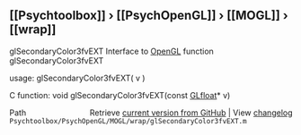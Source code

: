 ## [[Psychtoolbox]] &#8250; [[PsychOpenGL]] &#8250; [[MOGL]] &#8250; [[wrap]]

glSecondaryColor3fvEXT  Interface to [OpenGL](OpenGL) function glSecondaryColor3fvEXT  
  
usage:  glSecondaryColor3fvEXT( v )  
  
C function:  void glSecondaryColor3fvEXT(const [GLfloat](GLfloat)\* v)  




<div class="code_header" style="text-align:right;">
  <span style="float:left;">Path&nbsp;&nbsp;</span> <span class="counter">Retrieve <a href=
  "https://raw.github.com/Psychtoolbox-3/Psychtoolbox-3/beta/Psychtoolbox/PsychOpenGL/MOGL/wrap/glSecondaryColor3fvEXT.m">current version from GitHub</a> | View <a href=
  "https://github.com/Psychtoolbox-3/Psychtoolbox-3/commits/beta/Psychtoolbox/PsychOpenGL/MOGL/wrap/glSecondaryColor3fvEXT.m">changelog</a></span>
</div>
<div class="code">
  <code>Psychtoolbox/PsychOpenGL/MOGL/wrap/glSecondaryColor3fvEXT.m</code>
</div>

